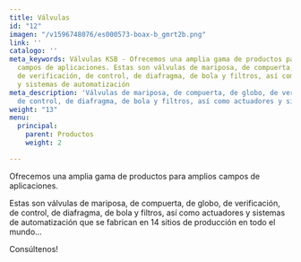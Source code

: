 ```yaml
---
title: Válvulas
id: "12"
imagen: "/v1596748076/es000573-boax-b_gmrt2b.png"
link: ''
catalogo: ''
meta_keywords: Válvulas KSB - Ofrecemos una amplia gama de productos para amplios
  campos de aplicaciones. Estas son válvulas de mariposa, de compuerta, de globo,
  de verificación, de control, de diafragma, de bola y filtros, así como actuadores
  y sistemas de automatización
meta_description: 'Válvulas de mariposa, de compuerta, de globo, de verificación,
  de control, de diafragma, de bola y filtros, así como actuadores y sistemas de automatización '
weight: "13"
menu:
  principal:
    parent: Productos
    weight: 2

---
```

Ofrecemos una amplia gama de productos para amplios campos de aplicaciones. 

Estas son válvulas de mariposa, de compuerta, de globo, de verificación, de control, de diafragma, de bola y filtros, así como actuadores y sistemas de automatización que se fabrican en 14 sitios de producción en todo el mundo... 

Consúltenos!